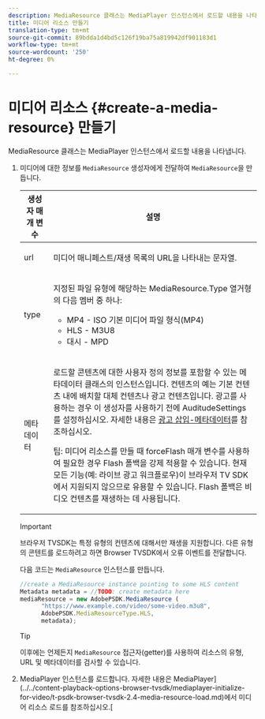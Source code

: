 ```yaml
---
description: MediaResource 클래스는 MediaPlayer 인스턴스에서 로드할 내용을 나타냅니다.
title: 미디어 리소스 만들기
translation-type: tm+mt
source-git-commit: 89bdda1d4bd5c126f19ba75a819942df901183d1
workflow-type: tm+mt
source-wordcount: '250'
ht-degree: 0%

---
```



# 미디어 리소스 {#create-a-media-resource} 만들기

MediaResource 클래스는 MediaPlayer 인스턴스에서 로드할 내용을 나타냅니다.

1. 미디어에 대한 정보를 `MediaResource` 생성자에게 전달하여 `MediaResource`을 만듭니다.

   <table id="table_DD0D5D9129D54F73881399B9B4FF546A"> 
    <thead> 
    <tr> 
    <th colname="col1" class="entry"> 생성자 매개 변수 </th> 
    <th colname="col2" class="entry"> 설명 </th> 
    </tr> 
    </thead>
    <tbody> 
    <tr> 
    <td colname="col1"> <p>url </p> </td> 
    <td colname="col2"> <p>미디어 매니페스트/재생 목록의 URL을 나타내는 문자열. </p> </td> 
    </tr> 
    <tr> 
    <td colname="col1"> <p>type </p> </td> 
    <td colname="col2"> <p>지정된 파일 유형에 해당하는 <span class="codeph"> MediaResource.Type </span> 열거형의 다음 멤버 중 하나: </p> <p> 
    <ul id="ul_E9689FA06DC94BF4848F16E1F2F01A59"> 
    <li id="li_83A14B96CDC648C6AF6F5FA745343E1F"> <span class="codeph"> MP4  </span> - ISO 기본 미디어 파일 형식(MP4) </li> 
    <li id="li_FCD355151515412D9A78C3815DD09129"> <span class="codeph"> HLS  </span> - M3U8 </li> 
    <li id="li_9D3D306D49264830AC6EFB1F49524A3B"> <span class="codeph"> 대시  </span> - MPD </li> 
    </ul> </p> <p></p> </td> 
    </tr> 
    <tr> 
    <td colname="col1"> <p>메타데이터 </p> </td> 
    <td colname="col2"> <p>로드할 콘텐츠에 대한 사용자 정의 정보를 포함할 수 있는 <span class="codeph"> 메타데이터 </span> 클래스의 인스턴스입니다. 컨텐츠의 예는 기본 컨텐츠 내에 배치할 대체 컨텐츠나 광고 컨텐츠입니다. 광고를 사용하는 경우 이 생성자를 사용하기 전에 <span class="codeph"> AuditudeSettings </span>를 설정하십시오. 자세한 내용은 <a href="../../ad-insertion/ad-insertion-metadata/c-psdk-browser-tvsdk-2.4-ad-insertion-metadata.md">광고 삽입-메타데이터</a>를 참조하십시오. </p> <p>팁: 미디어 리소스를 만들 때 <span class="codeph"> forceFlash </span> 매개 변수를 사용하여 필요한 경우 Flash 폴백을 강제 적용할 수 있습니다. 현재 모든 기능(예: 라이브 광고 워크플로우)이 브라우저 TV SDK에서 지원되지 않으므로 유용할 수 있습니다. Flash 폴백은 비디오 컨텐츠를 재생하는 데 사용됩니다. </p> </td> 
    </tr> 
    </tbody> 
   </table>

   >[!IMPORTANT]
   >
   >브라우저 TVSDK는 특정 유형의 컨텐츠에 대해서만 재생을 지원합니다. 다른 유형의 콘텐트를 로드하려고 하면 Browser TVSDK에서 오류 이벤트를 전달합니다.

   다음 코드는 `MediaResource` 인스턴스를 만듭니다.

   ```js
   //create a MediaResource instance pointing to some HLS content 
   Metadata metadata = //TODO: create metadata here 
   mediaResource = new AdobePSDK.MediaResource ( 
         "https://www.example.com/video/some-video.m3u8", 
         AdobePSDK.MediaResourceType.HLS,  
         metadata);
   ```

   >[!TIP]
   >
   >이후에는 언제든지 `MediaResource` 접근자(getter)를 사용하여 리소스의 유형, URL 및 메타데이터를 검사할 수 있습니다.

1. MediaPlayer 인스턴스를 로드합니다. 자세한 내용은 MediaPlayer](../../content-playback-options-browser-tvsdk/mediaplayer-initialize-for-video/t-psdk-browser-tvsdk-2.4-media-resource-load.md)에서 미디어 리소스 로드를 참조하십시오.[

